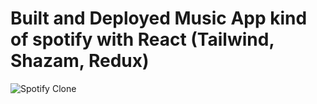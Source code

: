 # Built and Deployed Music App kind of spotify with React (Tailwind, Shazam, Redux)
![Spotify Clone](https://i.ibb.co/mFh2kGZ/Thumbnail-2.png)

